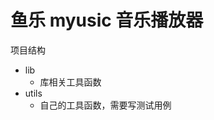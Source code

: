 # 鱼乐 myusic 音乐播放器


<!-- NOTE -->

<!-- 
为什么平板上不能每个时刻横着用,如果放到最大的话，存在部分页面会自动竖屏
 -->


 项目结构
 - lib
   - 库相关工具函数
 - utils
   - 自己的工具函数，需要写测试用例
